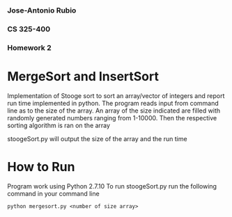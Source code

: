 ### Jose-Antonio Rubio
### CS 325-400
### Homework 2

# MergeSort and InsertSort
Implementation of Stooge sort to sort an array/vector of integers and report run time implemented in python. The program reads input from command line as to the size of the array.  An array of the size indicated are filled with randomly generated numbers ranging from 1-10000.  Then the respective sorting algorithm is ran on the array

stoogeSort.py will output the size of the array and the run time

# How to Run
Program work using Python 2.7.10
To run stoogeSort.py run the following command in your command line
```
python mergesort.py <number of size array>
```